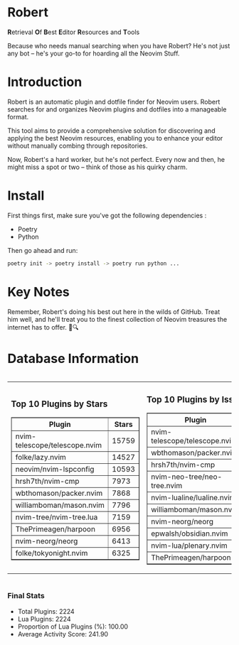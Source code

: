 # Robert

**R**etrieval
**O**f
**B**est
**E**ditor
**R**esources and
**T**ools

Because who needs manual searching when you have Robert?
He's not just any bot – he's your go-to for hoarding all the Neovim Stuff.

# Introduction
Robert is an automatic plugin and dotfile finder for Neovim users. Robert searches for and organizes Neovim plugins and dotfiles into a manageable format.

This tool aims to provide a comprehensive solution for discovering and applying the best Neovim resources, enabling you to enhance your editor without manually combing through repositories.

Now, Robert's a hard worker, but he's not perfect. Every now and then, he might miss a spot or two – think of those as his quirky charm. 

# Install
 First things first, make sure you've got the following dependencies :
  - Poetry 
  - Python 

Then go ahead and run:

```bash
poetry init -> poetry install -> poetry run python ...
```
# Key Notes

Remember, Robert's doing his best out here in the wilds of GitHub. Treat him well, and he'll treat you to the finest collection of Neovim treasures the internet has to offer. 🎩🔍


# Database Information

<div style='display:flex;flex-direction:row;justify-content:space-between;'><table><tr><td><h3>Top 10 Plugins by Stars</h3><table border="1"><tr><th>Plugin</th><th>Stars</th></tr><tr><td>nvim-telescope/telescope.nvim</td><td>15759</td></tr><tr><td>folke/lazy.nvim</td><td>14527</td></tr><tr><td>neovim/nvim-lspconfig</td><td>10593</td></tr><tr><td>hrsh7th/nvim-cmp</td><td>7973</td></tr><tr><td>wbthomason/packer.nvim</td><td>7868</td></tr><tr><td>williamboman/mason.nvim</td><td>7796</td></tr><tr><td>nvim-tree/nvim-tree.lua</td><td>7159</td></tr><tr><td>ThePrimeagen/harpoon</td><td>6956</td></tr><tr><td>nvim-neorg/neorg</td><td>6413</td></tr><tr><td>folke/tokyonight.nvim</td><td>6325</td></tr></table></td><td><h3>Top 10 Plugins by Issues</h3><table border="1"><tr><th>Plugin</th><th>Issues</th></tr><tr><td>nvim-telescope/telescope.nvim</td><td>360</td></tr><tr><td>wbthomason/packer.nvim</td><td>307</td></tr><tr><td>hrsh7th/nvim-cmp</td><td>278</td></tr><tr><td>nvim-neo-tree/neo-tree.nvim</td><td>237</td></tr><tr><td>nvim-lualine/lualine.nvim</td><td>224</td></tr><tr><td>williamboman/mason.nvim</td><td>196</td></tr><tr><td>nvim-neorg/neorg</td><td>184</td></tr><tr><td>epwalsh/obsidian.nvim</td><td>149</td></tr><tr><td>nvim-lua/plenary.nvim</td><td>144</td></tr><tr><td>ThePrimeagen/harpoon</td><td>119</td></tr></table></td><td><h3>Top 10 Plugins by Forks</h3><table border="1"><tr><th>Plugin</th><th>Forks</th></tr><tr><td>neovim/nvim-lspconfig</td><td>2077</td></tr><tr><td>nvim-telescope/telescope.nvim</td><td>833</td></tr><tr><td>nvim-tree/nvim-tree.lua</td><td>611</td></tr><tr><td>nvim-lualine/lualine.nvim</td><td>465</td></tr><tr><td>folke/tokyonight.nvim</td><td>421</td></tr><tr><td>hrsh7th/nvim-cmp</td><td>397</td></tr><tr><td>ThePrimeagen/harpoon</td><td>372</td></tr><tr><td>folke/lazy.nvim</td><td>348</td></tr><tr><td>jackMort/ChatGPT.nvim</td><td>311</td></tr><tr><td>nvim-lua/plenary.nvim</td><td>288</td></tr></table></td></tr></table></div>

### Final Stats
- Total Plugins: 2224
- Lua Plugins: 2224
- Proportion of Lua Plugins (%): 100.00
- Average Activity Score: 241.90
